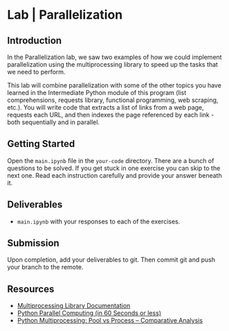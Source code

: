 

# Lab | Parallelization

## Introduction

In the Parallelization lab, we saw two examples of how we could implement parallelization using the multiprocessing library to speed up the tasks that we need to perform.

This lab will combine parallelization with some of the other topics you have learned in the Intermediate Python module of this program (list comprehensions, requests library, functional programming, web scraping, etc.). You will write code that extracts a list of links from a web page, requests each URL, and then indexes the page referenced by each link - both sequentially and in parallel.

## Getting Started

Open the `main.ipynb` file in the `your-code` directory. There are a bunch of questions to be solved. If you get stuck in one exercise you can skip to the next one. Read each instruction carefully and provide your answer beneath it.

## Deliverables

- `main.ipynb` with your responses to each of the exercises.

## Submission

Upon completion, add your deliverables to git. Then commit git and push your branch to the remote.

## Resources

- [Multiprocessing Library Documentation](https://docs.python.org/3/library/multiprocessing.html?highlight=multiprocessing#module-multiprocessing)
- [Python Parallel Computing (in 60 Seconds or less)](https://dbader.org/blog/python-parallel-computing-in-60-seconds)
- [Python Multiprocessing: Pool vs Process – Comparative Analysis](https://www.ellicium.com/python-multiprocessing-pool-process/)
